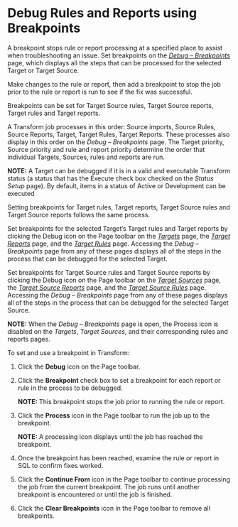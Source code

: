 # Debug Rules and Reports using Breakpoints

A breakpoint stops rule or report processing at a specified place to
assist when troubleshooting an issue. Set breakpoints on the *[Debug –
Breakpoints](../Page_Desc/Debug_Breakpoints.htm)* page, which displays
all the steps that can be processed for the selected Target or Target
Source.

Make changes to the rule or report, then add a breakpoint to stop the
job prior to the rule or report is run to see if the fix was successful.

Breakpoints can be set for Target Source rules, Target Source reports,
Target rules and Target reports.

A Transform job processes in this order: Source imports, Source Rules,
Source Reports, Target, Target Rules, Target Reports. These processes
also display in this order on the *Debug – Breakpoints* page. The Target
priority, Source priority and rule and report priority determine the
order that individual Targets, Sources, rules and reports are run.

**NOTE:** A Target can be debugged if it is in a valid and executable
Transform <span id="Status" class="popUpLink">status</span> (a status
that has the Execute check box checked on the *Status Setup* page). By
default, items in a status of Active or Development can be executed

Setting breakpoints for Target rules, Target reports, Target Source
rules and Target Source reports follows the same process.

Set breakpoints for the selected Target’s Target rules and Target
reports by clicking the Debug icon on the Page toolbar on the
*[Targets](../Page_Desc/Targets_H.htm)* page, the *[Target
Reports](../Page_Desc/Target_Reports_H.htm)* page, and the *[Target
Rules](../Page_Desc/Target_Rules_H.htm)* page. Accessing the *Debug –
Breakpoints* page from any of these pages displays all of the steps in
the process that can be debugged for the selected Target.

Set breakpoints for Target Source rules and Target Source reports by
clicking the Debug icon on the Page toolbar on the *[Target
Sources](../Page_Desc/Target_Sources_H.htm)* page, the *[Target Source
Reports](../Page_Desc/Target_Source_Reports_H.htm)* page, and the
*[Target Source Rules](../Page_Desc/Target_Source_Rules_H.htm)* page.
Accessing the *Debug – Breakpoints* page from any of these pages
displays all of the steps in the process that can be debugged for the
selected Target Source.

**NOTE:** When the *Debug – Breakpoints* page is open, the Process icon
is disabled on the *Targets*, *Target Sources*, and their corresponding
rules and reports pages.

To set and use a breakpoint in Transform:

1.  Click the **Debug** icon on the Page toolbar.

2.  Click the **Breakpoint** check box to set a breakpoint for each
    report or rule in the process to be debugged.
    
    **NOTE:** This breakpoint stops the job prior to running the rule or
    report.

3.  Click the **Process** icon in the Page toolbar to run the job up to
    the breakpoint.
    
    **NOTE:** A processing icon displays until the job has reached the
    breakpoint.

4.  Once the breakpoint has been reached, examine the rule or report in
    SQL to confirm fixes worked.

5.  Click the **Continue From** icon in the Page toolbar to continue
    processing the job from the current breakpoint. The job runs until
    another breakpoint is encountered or until the job is finished.

6.  Click the **Clear Breakpoints** icon in the Page toolbar to remove
    all breakpoints.
